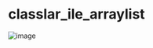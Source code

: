 # classlar_ile_arraylist
![image](https://github.com/melek227/classlar_ile_arraylist/assets/62296109/9d930b46-0aa4-4f4d-ba3e-5cb5e04ab394)
